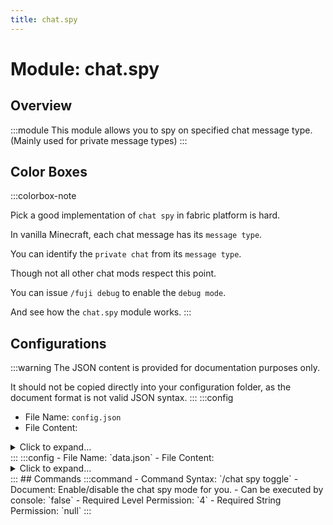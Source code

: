 ```yaml
---
title: chat.spy
---
```



# Module: chat.spy

## Overview
:::module
This module allows you to spy on specified chat message type. (Mainly used for private message types)
:::
## Color Boxes

:::colorbox-note

Pick a good implementation of `chat spy` in fabric platform is hard.

In vanilla Minecraft, each chat message has its `message type`.

You can identify the `private chat` from its `message type`.

Though not all other chat mods respect this point.

You can issue `/fuji debug` to enable the `debug mode`.

And see how the `chat.spy` module works.
:::

## Configurations
:::warning
The JSON content is provided for documentation purposes only.

It should not be copied directly into your configuration folder, as the document format is not valid JSON syntax.
:::
:::config
- File Name: `config.json`
- File Content: 
<details>

<summary>Click to expand...</summary>

```json showLineNumbers title="config/fuji/modules/chat/spy/config.json"
{
  /* Only accept and spy on `messages` whose `message type` meets the `whitelist`. */
  "message_type": {
    "acceptors": [
      "minecraft:msg_command_incoming"
    ]
  }
  /* Should not spy on `consecutive same text`. */,
  "ignore_consecutive_same_text": true
  /* Should we also log the `console` what is spied? */,
  "log_console": false
}
```
</details>
:::
:::config
- File Name: `data.json`
- File Content: 
<details>

<summary>Click to expand...</summary>

```json showLineNumbers title="config/fuji/modules/chat/spy/data.json"
{
  /* Saved per-player options. */
  "options": {}
}
```
</details>
:::
## Commands
:::command
- Command Syntax: `/chat spy toggle`
- Document: Enable/disable the chat spy mode for you.
- Can be executed by console: `false`
- Required Level Permission: `4`
- Required String Permission: `null`
:::
